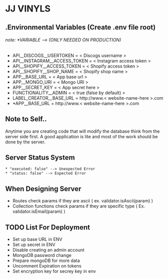 # JJ VINYLS

## .Environmental Variables (Create .env file root)
###### note: *VARIABLE --> (ONLY NEEDED ON PRODUCTION)

* API__DISCOGS__USERTOKEN = < Discogs username >
* API__INSTAGRAM__ACCESS_TOKEN = < Instagram access token >
* API__SHOPIFY__ACCESS_TOKEN = < Shopify access token >
* API__SHOPIFY__SHOP_NAME = < Shopify shop name >
* APP__BASE_URL = < App base url >
* APP__MONGO_URI = < Mongo URI >
* APP__SECRET_KEY = < App secret here >
* FUNCTIONALITY__ADMIN = < true (false by default) >
* LABEL_CREATOR__BASE_URL =  http://www.< website-name-here >.com
* *APP__BASE_URL = http://www.< website-name-here >.com

## Note to Self..
Anytime you are creating code that will modify the database think from the server side first. A good application is lite and most of the work should be done by the server.


## Server Status System
```
* "executed: false" --> Unexpected Error
* "status: false" --> Expected Error
``` 

## When Designing Server
* Routes check params if they are ascii ( ex. validator.isAscii(param) )
* Collection functions check params if they are specific type ( Ex. validator.isEmail(param) )


## TODO List For Deployment
* Set up base URL in ENV
* Set up secret in ENV
* Disable creating an admin account
* MongoDB password change
* Prepare mongoDB for more data
* Uncomment Expiration on tokens
* Set encryption key for secrey key in env

